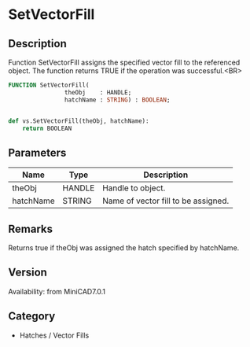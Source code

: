 # SetVectorFill

## Description
Function SetVectorFill assigns the specified vector fill to the referenced object. The function returns TRUE if the operation was successful.&lt;BR&gt;


```pascal
FUNCTION SetVectorFill(
				theObj    : HANDLE;
				hatchName : STRING) : BOOLEAN;
```

```python

def vs.SetVectorFill(theObj, hatchName):
    return BOOLEAN
```

## Parameters
|Name|Type|Description|
|---|---|---|
|theObj|HANDLE|Handle to object.|
|hatchName|STRING|Name of vector fill to be assigned.|

## Remarks
Returns true if theObj was assigned the hatch specified by hatchName.

## Version
Availability: from MiniCAD7.0.1
## Category
* Hatches / Vector Fills

